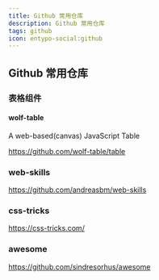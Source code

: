 ```yaml
---
title: Github 常用仓库
description: Github 常用仓库
tags: github
icon: entypo-social:github
---
```


## Github 常用仓库

### 表格组件

#### wolf-table

A web-based(canvas) JavaScript Table

https://github.com/wolf-table/table

### web-skills

https://github.com/andreasbm/web-skills

### css-tricks

https://css-tricks.com/

### awesome

https://github.com/sindresorhus/awesome

